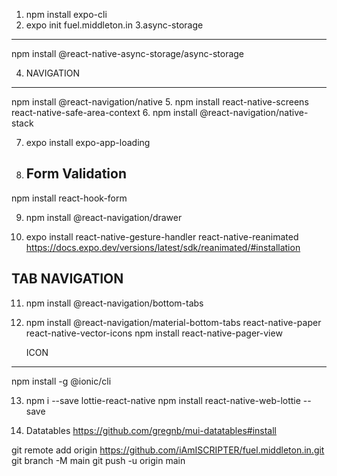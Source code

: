 1. npm install expo-cli
2. expo init fuel.middleton.in
3.async-storage
-----------------------------------
npm install @react-native-async-storage/async-storage


4.  NAVIGATION
--------------------------------------
   npm install @react-navigation/native
5. npm install react-native-screens react-native-safe-area-context
6. npm install @react-navigation/native-stack


7. expo install expo-app-loading

8. Form Validation
   ------------------
  npm install react-hook-form
  
9. npm install @react-navigation/drawer

10. expo install react-native-gesture-handler react-native-reanimated
	https://docs.expo.dev/versions/latest/sdk/reanimated/#installation

TAB NAVIGATION
----------------------------------------
11. npm install @react-navigation/bottom-tabs

12. npm install @react-navigation/material-bottom-tabs react-native-paper react-native-vector-icons
    npm install react-native-pager-view

	ICON
------------------------------------------------
npm install -g @ionic/cli


13. npm i --save lottie-react-native
    npm install react-native-web-lottie --save



14. Datatables 
    https://github.com/gregnb/mui-datatables#install

git remote add origin https://github.com/iAmISCRIPTER/fuel.middleton.in.git
git branch -M main
git push -u origin main	

